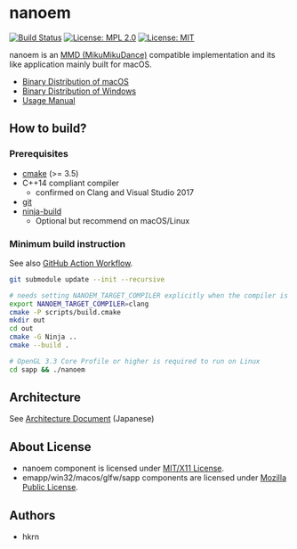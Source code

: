 # nanoem

[![Build Status](https://github.com/hkrn/nanoem/workflows/CI/badge.svg)](https://github.com/hkrn/nanoem/actions) [![License: MPL 2.0](https://img.shields.io/badge/License-MPL%202.0-blue.svg)](https://opensource.org/licenses/MPL-2.0) [![License: MIT](https://img.shields.io/badge/License-MIT-blue.svg)](https://opensource.org/licenses/MIT)

nanoem is an [MMD (MikuMikuDance)](https://sites.google.com/view/vpvp/) compatible implementation and its like application mainly built for macOS.

- [Binary Distribution of macOS](https://bowlroll.net/file/71328)
- [Binary Distribution of Windows](https://bowlroll.net/file/122592)
- [Usage Manual](https://nanoem.readthedocs.io)

## How to build?

### Prerequisites

- [cmake](https://cmake.org) (>= 3.5)
- C++14 compliant compiler
  - confirmed on Clang and Visual Studio 2017
- [git](https://git-scm.com)
- [ninja-build](https://ninja-build.org/)
  - Optional but recommend on macOS/Linux

### Minimum build instruction

See also [GitHub Action Workflow](.github/workflows/main.yml).

```bash
git submodule update --init --recursive

# needs setting NANOEM_TARGET_COMPILER explicitly when the compiler is clang (default is gcc on Linux)
export NANOEM_TARGET_COMPILER=clang
cmake -P scripts/build.cmake
mkdir out
cd out
cmake -G Ninja ..
cmake --build .

# OpenGL 3.3 Core Profile or higher is required to run on Linux
cd sapp && ./nanoem
```

## Architecture

See [Architecture Document](docs/architecture.rst) (Japanese)

## About License

- nanoem component is licensed under [MIT/X11 License](LICENSE.MIT).
- emapp/win32/macos/glfw/sapp components are licensed under [Mozilla Public License](LICENSE.MPL).

## Authors

 - hkrn
